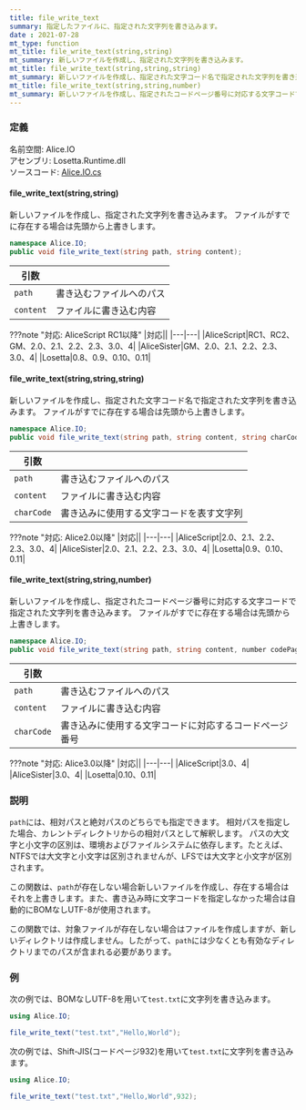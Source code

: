 ```yaml
---
title: file_write_text
summary: 指定したファイルに、指定された文字列を書き込みます。
date : 2021-07-28
mt_type: function
mt_title: file_write_text(string,string)
mt_summary: 新しいファイルを作成し、指定された文字列を書き込みます。
mt_title: file_write_text(string,string,string)
mt_summary: 新しいファイルを作成し、指定された文字コード名で指定された文字列を書き込みます。
mt_title: file_write_text(string,string,number)
mt_summary: 新しいファイルを作成し、指定されたコードページ番号に対応する文字コードで指定された文字列を書き込みます。
---
```


### 定義
名前空間: Alice.IO<br/>
アセンブリ: Losetta.Runtime.dll<br/>
ソースコード: [Alice.IO.cs](https://github.com/WSOFT-Project/Losetta/blob/master/Losetta.Runtime/Alice.IO.cs)

#### file_write_text(string,string)

新しいファイルを作成し、指定された文字列を書き込みます。
ファイルがすでに存在する場合は先頭から上書きします。

```cs title="AliceScript"
namespace Alice.IO;
public void file_write_text(string path, string content);
```

|引数| |
|-|-|
|`path`|書き込むファイルへのパス|
|`content`|ファイルに書き込む内容|

???note "対応: AliceScript RC1以降"
    |対応||
    |---|---|
    |AliceScript|RC1、RC2、GM、2.0、2.1、2.2、2.3、3.0、4|
    |AliceSister|GM、2.0、2.1、2.2、2.3、3.0、4|
    |Losetta|0.8、0.9、0.10、0.11|

#### file_write_text(string,string,string)

新しいファイルを作成し、指定された文字コード名で指定された文字列を書き込みます。
ファイルがすでに存在する場合は先頭から上書きします。

```cs title="AliceScript"
namespace Alice.IO;
public void file_write_text(string path, string content, string charCode);
```

|引数| |
|-|-|
|`path`|書き込むファイルへのパス|
|`content`|ファイルに書き込む内容|
|`charCode`|書き込みに使用する文字コードを表す文字列|

???note "対応: Alice2.0以降"
    |対応||
    |---|---|
    |AliceScript|2.0、2.1、2.2、2.3、3.0、4|
    |AliceSister|2.0、2.1、2.2、2.3、3.0、4|
    |Losetta|0.9、0.10、0.11|

#### file_write_text(string,string,number)

新しいファイルを作成し、指定されたコードページ番号に対応する文字コードで指定された文字列を書き込みます。
ファイルがすでに存在する場合は先頭から上書きします。

```cs title="AliceScript"
namespace Alice.IO;
public void file_write_text(string path, string content, number codePage);
```

|引数| |
|-|-|
|`path`|書き込むファイルへのパス|
|`content`|ファイルに書き込む内容|
|`charCode`|書き込みに使用する文字コードに対応するコードページ番号|

???note "対応: Alice3.0以降"
    |対応||
    |---|---|
    |AliceScript|3.0、4|
    |AliceSister|3.0、4|
    |Losetta|0.10、0.11|

### 説明

`path`には、相対パスと絶対パスのどちらでも指定できます。
相対パスを指定した場合、カレントディレクトリからの相対パスとして解釈します。
パスの大文字と小文字の区別は、環境およびファイルシステムに依存します。たとえば、NTFSでは大文字と小文字は区別されませんが、LFSでは大文字と小文字が区別されます。

この関数は、`path`が存在しない場合新しいファイルを作成し、存在する場合はそれを上書きします。また、書き込み時に文字コードを指定しなかった場合は自動的にBOMなしUTF-8が使用されます。

この関数では、対象ファイルが存在しない場合はファイルを作成しますが、新しいディレクトリは作成しません。したがって、`path`には少なくとも有効なディレクトリまでのパスが含まれる必要があります。
### 例
次の例では、BOMなしUTF-8を用いて`test.txt`に文字列を書き込みます。

```cs title="AliceScript"
using Alice.IO;

file_write_text("test.txt","Hello,World");
```

次の例では、Shift-JIS(コードページ932)を用いて`test.txt`に文字列を書き込みます。

```cs title="AliceScript"
using Alice.IO;

file_write_text("test.txt","Hello,World",932);
```